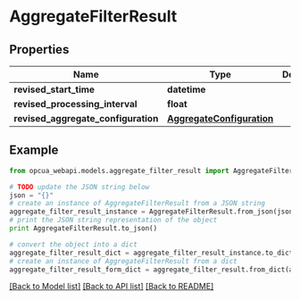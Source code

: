 # AggregateFilterResult


## Properties
Name | Type | Description | Notes
------------ | ------------- | ------------- | -------------
**revised_start_time** | **datetime** |  | [optional] 
**revised_processing_interval** | **float** |  | [optional] 
**revised_aggregate_configuration** | [**AggregateConfiguration**](AggregateConfiguration.md) |  | [optional] 

## Example

```python
from opcua_webapi.models.aggregate_filter_result import AggregateFilterResult

# TODO update the JSON string below
json = "{}"
# create an instance of AggregateFilterResult from a JSON string
aggregate_filter_result_instance = AggregateFilterResult.from_json(json)
# print the JSON string representation of the object
print AggregateFilterResult.to_json()

# convert the object into a dict
aggregate_filter_result_dict = aggregate_filter_result_instance.to_dict()
# create an instance of AggregateFilterResult from a dict
aggregate_filter_result_form_dict = aggregate_filter_result.from_dict(aggregate_filter_result_dict)
```
[[Back to Model list]](../README.md#documentation-for-models) [[Back to API list]](../README.md#documentation-for-api-endpoints) [[Back to README]](../README.md)


